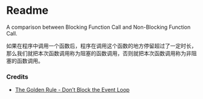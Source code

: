 # Readme
A comparison between Blocking Function Call and Non-Blocking Function Call.

如果在程序中调用一个函数后，程序在调用这个函数的地方停留超过了一定时长，那么我们就把本次函数调用称为阻塞的函数调用，否则就把本次函数调用称为非阻塞的函数调用。

### Credits
- [The Golden Rule - Don’t Block the Event Loop](https://vertx.io/docs/vertx-core/java/#golden_rule)
